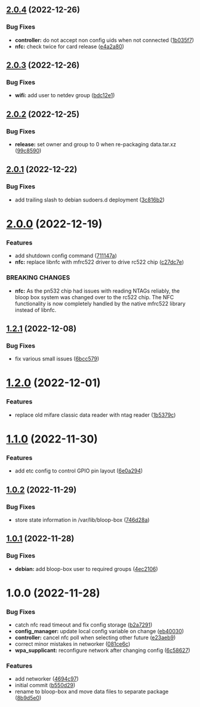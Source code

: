 ## [2.0.4](https://github.com/bloop-box/bloop-box-client/compare/v2.0.3...v2.0.4) (2022-12-26)


### Bug Fixes

* **controller:** do not accept non config uids when not connected ([1b035f7](https://github.com/bloop-box/bloop-box-client/commit/1b035f7d7992bbfab1912144ad05b38d12cb4209))
* **nfc:** check twice for card release ([e4a2a80](https://github.com/bloop-box/bloop-box-client/commit/e4a2a80e66f1ab86745cf86ac7753086dc0c0fb1))

## [2.0.3](https://github.com/bloop-box/bloop-box-client/compare/v2.0.2...v2.0.3) (2022-12-26)


### Bug Fixes

* **wifi:** add user to netdev group ([bdc12e1](https://github.com/bloop-box/bloop-box-client/commit/bdc12e1a50e21b5ac062f7f61ab0d3e47362d3a8))

## [2.0.2](https://github.com/bloop-box/bloop-box-client/compare/v2.0.1...v2.0.2) (2022-12-25)


### Bug Fixes

* **release:** set owner and group to 0 when re-packaging data.tar.xz ([99c8590](https://github.com/bloop-box/bloop-box-client/commit/99c8590f26caf43f34b8c9c2345cad3f6c4cfd5f))

## [2.0.1](https://github.com/bloop-box/bloop-box-client/compare/v2.0.0...v2.0.1) (2022-12-22)


### Bug Fixes

* add trailing slash to debian sudoers.d deployment ([3c816b2](https://github.com/bloop-box/bloop-box-client/commit/3c816b2a9fd628d386308544a926192540594f60))

# [2.0.0](https://github.com/bloop-box/bloop-box-client/compare/v1.2.1...v2.0.0) (2022-12-19)


### Features

* add shutdown config command ([711147a](https://github.com/bloop-box/bloop-box-client/commit/711147a908e32bec764f20df35e23601dea715f9))
* **nfc:** replace libnfc with mfrc522 driver to drive rc522 chip ([c27dc7e](https://github.com/bloop-box/bloop-box-client/commit/c27dc7e2ad2bfdff587a799d21e0ab95be3e19de))


### BREAKING CHANGES

* **nfc:** As the pn532 chip had issues with reading NTAGs reliably, the
bloop box system was changed over to the rc522 chip. The NFC functionality is
now completely handled by the native mfrc522 library instead of libnfc.

## [1.2.1](https://github.com/bloop-box/bloop-box-client/compare/v1.2.0...v1.2.1) (2022-12-08)


### Bug Fixes

* fix various small issues ([6bcc579](https://github.com/bloop-box/bloop-box-client/commit/6bcc579fb2639d5e21d7442e5e6bbad4e1549c95))

# [1.2.0](https://github.com/bloop-box/bloop-box-client/compare/v1.1.0...v1.2.0) (2022-12-01)


### Features

* replace old mifare classic data reader with ntag reader ([1b5379c](https://github.com/bloop-box/bloop-box-client/commit/1b5379c4dcc999554df970b4447df64b36cb53d5))

# [1.1.0](https://github.com/bloop-box/bloop-box-client/compare/v1.0.2...v1.1.0) (2022-11-30)


### Features

* add etc config to control GPIO pin layout ([6e0a294](https://github.com/bloop-box/bloop-box-client/commit/6e0a294200cc1d6366a1b2a81a33fb8d0ceb583e))

## [1.0.2](https://github.com/bloop-box/bloop-box-client/compare/v1.0.1...v1.0.2) (2022-11-29)


### Bug Fixes

* store state information in /var/lib/bloop-box ([746d28a](https://github.com/bloop-box/bloop-box-client/commit/746d28a3e5857435859830e2b42fc919c5f5f15d))

## [1.0.1](https://github.com/bloop-box/bloop-box-client/compare/v1.0.0...v1.0.1) (2022-11-28)


### Bug Fixes

* **debian:** add bloop-box user to required groups ([4ec2106](https://github.com/bloop-box/bloop-box-client/commit/4ec21062ac5ef0bb6ce640e5118b337e0883e20c))

# 1.0.0 (2022-11-28)


### Bug Fixes

* catch nfc read timeout and fix config storage ([b2a7291](https://github.com/bloop-box/bloop-box-client/commit/b2a7291f6aa810a21c4a114889f88ca2b832d1d8))
* **config_manager:** update local config variable on change ([eb40030](https://github.com/bloop-box/bloop-box-client/commit/eb4003029927e8b495f998e9158170738eb69171))
* **controller:** cancel nfc poll when selecting other future ([e23aeb9](https://github.com/bloop-box/bloop-box-client/commit/e23aeb97bb8e33a92e8e73cd9ba56e30beefb0a1))
* correct minor mistakes in networker ([081ce6c](https://github.com/bloop-box/bloop-box-client/commit/081ce6cc29325ef249dce2a561bc374f43c2a21f))
* **wpa_supplicant:** reconfigure network after changing config ([6c58627](https://github.com/bloop-box/bloop-box-client/commit/6c5862786be1fdc60230a2c314c92fb2cf1e0dff))


### Features

* add networker ([4694c97](https://github.com/bloop-box/bloop-box-client/commit/4694c9734222a3d72520a7b90c8485c69b0b9891))
* initial commit ([b550d29](https://github.com/bloop-box/bloop-box-client/commit/b550d298505cbbbc4f1bb173aeaaea69d8bc9f0b))
* rename to bloop-box and move data files to separate package ([8b9d5e0](https://github.com/bloop-box/bloop-box-client/commit/8b9d5e0c7e8af27da9e81c0cdd2b52b95fc53b01))
